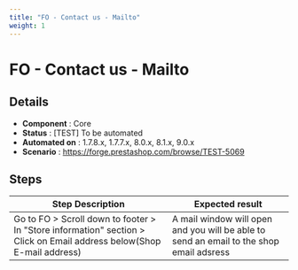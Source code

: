 ```yaml
---
title: "FO - Contact us - Mailto"
weight: 1
---
```


# FO - Contact us - Mailto
## Details
* **Component** : Core
* **Status** : [TEST] To be automated
* **Automated on** : 1.7.8.x, 1.7.7.x, 8.0.x, 8.1.x, 9.0.x
* **Scenario** : https://forge.prestashop.com/browse/TEST-5069

## Steps
| Step Description | Expected result |
| ----- | ----- |
| Go to FO > Scroll down to footer > In "Store information" section > Click on Email address below(Shop E-mail address) | A mail window will open and you will be able to send an email to the shop email adsress |
